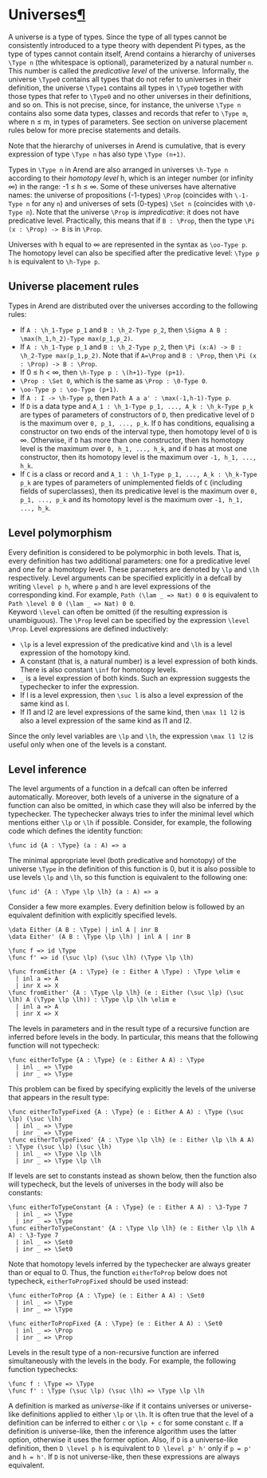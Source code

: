 <h1 id="universes">Universes<a class="headerlink" href="#universes" title="Permanent link">&para;</a></h1>

A universe is a type of types. Since the type of all types cannot be consistently introduced to a type theory
with dependent Pi types, as the type of types cannot contain itself, Arend contains a hierarchy of universes 
`\Type n` (the whitespace is optional), parameterized by a natural number `n`. This number is called the 
_predicative level_ of the universe. Informally, the universe `\Type0` contains all types that do not refer to universes
in their definition, the universe `\Type1` contains all types in `\Type0` together with those types that
refer to `\Type0` and no other universes in their definitions, and so on. This is not precise, since, for instance, 
the universe `\Type n` contains
also some data types, classes and records that refer to `\Type m`, where n ≤ m, in types of parameters.
See section on universe placement rules below for more precise statements and details.  
 
Note that the hierarchy of 
universes in Arend is cumulative, that is every expression of type `\Type n` has also type `\Type (n+1)`. 

Types in `\Type n` in Arend are also arranged in universes `\h-Type n` according to their _homotopy level_ h,
which is an integer number (or infinity ∞) in the range: -1 ≤ h ≤ ∞. 
Some of these universes have alternative names: the universe of propositions (-1-types) `\Prop` 
(coincides with `\-1-Type n` for any `n`) and universes of sets (0-types) `\Set n` (coincides with `\0-Type n`). 
Note that the universe `\Prop` is _impredicative_: it does not have predicative level. Practically, this means that
if `B : \Prop`, then the type `\Pi (x : \Prop) -> B` is in `\Prop`. 

Universes with h equal to ∞ are represented in the syntax as `\oo-Type p`. The homotopy level can also be 
specified after the predicative level: `\Type p h` is equivalent to `\h-Type p`.   

## Universe placement rules

Types in Arend are distributed over the universes according to the following rules:

* If `A : \h_1-Type p_1` and `B : \h_2-Type p_2`, then `\Sigma A B : \max(h_1,h_2)-Type max(p_1,p_2)`.
* If `A : \h_1-Type p_1` and `B : \h_2-Type p_2`, then `\Pi (x:A) -> B : \h_2-Type max(p_1,p_2)`. Note that
if `A=\Prop` and `B : \Prop`, then `\Pi (x : \Prop) -> B : \Prop`.
* If 0 ≤ h < ∞, then `\h-Type p : \(h+1)-Type (p+1)`.
* `\Prop : \Set 0`, which is the same as `\Prop : \0-Type 0`.
* `\oo-Type p : \oo-Type (p+1)`.
* If `A : I -> \h-Type p`, then `Path A a a' : \max(-1,h-1)-Type p`.
* If `D` is a data type and `A_1 : \h_1-Type p_1, ..., A_k : \h_k-Type p_k` are types of parameters
of constructors of `D`, then predicative level of `D` is the maximum over `0, p_1, ..., p_k`. If `D`
has conditions, equalising a constructor on two ends of the interval type, then homotopy level of 
`D` is ∞. Otherwise, if `D` has more than one constructor, then its homotopy level is
the maximum over `0, h_1, ..., h_k`, and if `D` has at most one constructor, then its homotopy level
is the maximum over `-1, h_1, ..., h_k`.
* If `C` is a class or record and `A_1 : \h_1-Type p_1, ..., A_k : \h_k-Type p_k` are types of parameters
of unimplemented fields of `C` (including fields of superclasses), then its predicative level is the maximum 
over `0, p_1, ..., p_k` and its homotopy level is the maximum over `-1, h_1, ..., h_k`.       

## Level polymorphism

Every definition is considered to be polymorphic in both levels.
That is, every definition has two additional parameters: one for a predicative level and one for a homotopy level.
These parameters are denoted by `\lp` and `\lh` respectively.
Level arguments can be specified explicitly in a defcall by writing `\level p h`, where `p` and `h` are
level expressions of the corresponding kind. For example, `Path (\lam _ => Nat) 0 0` is equivalent to
`Path \level 0 0 (\lam _ => Nat) 0 0`.  
Keyword `\level` can often be omitted (if the resulting expression is unambiguous).
The `\Prop` level can be specified by the expression `\level \Prop`.
Level expressions are defined inductively:

* `\lp` is a level expression of the predicative kind and `\lh` is a level expression of the homotopy kind.
* A constant (that is, a natural number) is a level expression of both kinds. There is also constant `\inf` for homotopy levels.
* `_` is a level expression of both kinds. Such an expression suggests the typechecker to infer the expression.
* If l is a level expression, then `\suc l` is also a level expression of the same kind as l.
* If l1 and l2 are level expressions of the same kind, then `\max l1 l2` is also a level expression of the same kind as l1 and l2.

Since the only level variables are `\lp` and `\lh`, the expression `\max l1 l2` is useful only when one of the levels is a constant.

## Level inference

The level arguments of a function in a defcall can often be inferred automatically.
Moreover, both levels of a universe in the signature of a function can also be omitted, in which case they
will also be inferred by the typechecker.
The typechecker always tries to infer the minimal level which mentions either `\lp` or `\lh` if possible.
Consider, for example, the following code which defines the identity function:

```arend
\func id {A : \Type} (a : A) => a
```

The minimal appropriate level (both predicative and homotopy) of the universe `\Type` in the definition of this function is 0,
but it is also possible to use levels `\lp` and `\lh`, so this function is equivalent to the following one:

```arend
\func id' {A : \Type \lp \lh} (a : A) => a
```

Consider a few more examples.
Every definition below is followed by an equivalent definition with explicitly specified levels.

```arend
\data Either (A B : \Type) | inl A | inr B
\data Either' (A B : \Type \lp \lh) | inl A | inr B

\func f => id \Type
\func f' => id (\suc \lp) (\suc \lh) (\Type \lp \lh)

\func fromEither {A : \Type} (e : Either A \Type) : \Type \elim e
  | inl a => A
  | inr X => X
\func fromEither' {A : \Type \lp \lh} (e : Either (\suc \lp) (\suc \lh) A (\Type \lp \lh)) : \Type \lp \lh \elim e
  | inl a => A
  | inr X => X
```

The levels in parameters and in the result type of a recursive function are inferred before levels in the body.
In particular, this means that the following function will not typecheck:

```arend
\func eitherToType {A : \Type} (e : Either A A) : \Type
  | inl _ => \Type
  | inr _ => \Type
```

This problem can be fixed by specifying explicitly the levels of the universe that appears 
in the result type:

```arend
\func eitherToTypeFixed {A : \Type} (e : Either A A) : \Type (\suc \lp) (\suc \lh)
  | inl _ => \Type
  | inr _ => \Type
\func eitherToTypeFixed' {A : \Type \lp \lh} (e : Either \lp \lh A A) : \Type (\suc \lp) (\suc \lh)
  | inl _ => \Type \lp \lh
  | inr _ => \Type \lp \lh
```

If levels are set to constants instead as shown below, then the function also will typecheck,
but the levels of universes in the body will also be constants:

```arend
\func eitherToTypeConstant {A : \Type} (e : Either A A) : \3-Type 7
  | inl _ => \Type
  | inr _ => \Type
\func eitherToTypeConstant' {A : \Type \lp \lh} (e : Either \lp \lh A A) : \3-Type 7
  | inl _ => \Set0
  | inr _ => \Set0
```

Note that homotopy levels inferred by the typechecker are always greater than or equal to 0.
Thus, the function `eitherToProp` below does not typecheck, `eitherToPropFixed` should be
used instead:

```arend
\func eitherToProp {A : \Type} (e : Either A A) : \Set0
  | inl _ => \Type
  | inr _ => \Type

\func eitherToPropFixed {A : \Type} (e : Either A A) : \Set0
  | inl _ => \Prop
  | inr _ => \Prop
```

Levels in the result type of a non-recursive function are inferred simultaneously with the
levels in the body.
For example, the following function typechecks:

```arend
\func f : \Type => \Type
\func f' : \Type (\suc \lp) (\suc \lh) => \Type \lp \lh
```

A definition is marked as _universe-like_ if it contains universes or universe-like definitions applied to either `\lp` or `\lh`.
It is often true that the level of a definition can be inferred to either `c` or `\lp + c` for some constant `c`.
If a definition is universe-like, then the inference algorithm uses the latter option, otherwise it uses the former option.
Also, if `D` is a universe-like definition, then `D \level p h` is equivalent to `D \level p' h'` only if `p = p'` and `h = h'`.
If `D` is not universe-like, then these expressions are always equivalent.
